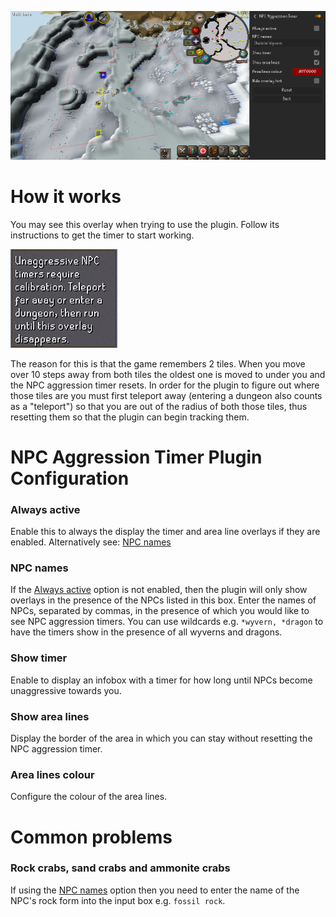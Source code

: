 ![example](img/npc-aggression-timer/npc_aggression_timer_example.png)

# How it works

You may see this overlay when trying to use the plugin. Follow its instructions to get the timer to start working.

![instructions overlay](img/npc-aggression-timer/npc_aggression_timer_instructions.png)

The reason for this is that the game remembers 2 tiles. When you move over 10 steps away from both tiles the oldest one is moved to under you and the NPC aggression timer resets. In order for the plugin to figure out where those tiles are you must first teleport away (entering a dungeon also counts as a "teleport") so that you are out of the radius of both those tiles, thus resetting them so that the plugin can begin tracking them.

# NPC Aggression Timer Plugin Configuration

### Always active
Enable this to always the display the timer and area line overlays if they are enabled. Alternatively see: [NPC names](https://github.com/runelite/runelite/wiki/NPC-Aggression-Timer#npc-names)

### NPC names
If the [Always active](https://github.com/runelite/runelite/wiki/NPC-Aggression-Timer#always-active) option is not enabled, then the plugin will only show overlays in the presence of the NPCs listed in this box. Enter the names of NPCs, separated by commas, in the presence of which you would like to see NPC aggression timers. You can use wildcards e.g. `*wyvern, *dragon` to have the timers show in the presence of all wyverns and dragons.

### Show timer
Enable to display an infobox with a timer for how long until NPCs become unaggressive towards you.

### Show area lines
Display the border of the area in which you can stay without resetting the NPC aggression timer.

### Area lines colour
Configure the colour of the area lines.

# Common problems

### Rock crabs, sand crabs and ammonite crabs

If using the [NPC names](https://github.com/runelite/runelite/wiki/NPC-Aggression-Timer#npc-names) option then you need to enter the name of the NPC's rock form into the input box e.g. `fossil rock`.

